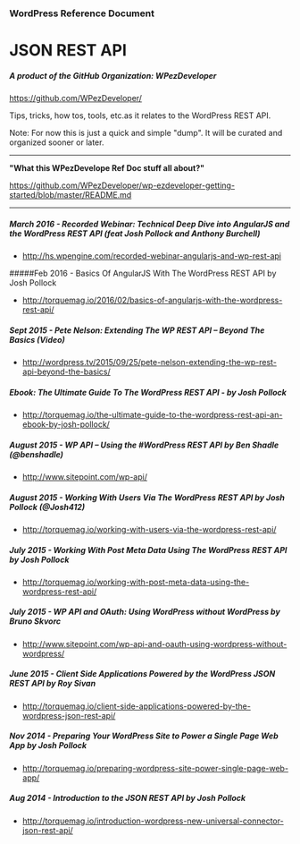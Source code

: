 ### WordPress Reference Document
# JSON REST API
##### A product of the GitHub Organization: WPezDeveloper
https://github.com/WPezDeveloper/

Tips, tricks, how tos, tools, etc.as it relates to the WordPress REST API.

Note: For now this is just a quick and simple "dump". It will be curated and organized sooner or later.




---

**"What this WPezDevelope Ref Doc stuff all about?"**

https://github.com/WPezDeveloper/wp-ezdeveloper-getting-started/blob/master/README.md

---

##### March 2016 - Recorded Webinar: Technical Deep Dive into AngularJS and the WordPress REST API (feat Josh Pollock and Anthony Burchell)
 - http://hs.wpengine.com/recorded-webinar-angularjs-and-wp-rest-api
 
#####Feb 2016 - Basics Of AngularJS With The WordPress REST API by Josh Pollock
 - http://torquemag.io/2016/02/basics-of-angularjs-with-the-wordpress-rest-api/

##### Sept 2015 - Pete Nelson: Extending The WP REST API – Beyond The Basics (Video)
 - http://wordpress.tv/2015/09/25/pete-nelson-extending-the-wp-rest-api-beyond-the-basics/
 
 
##### Ebook: The Ultimate Guide To The WordPress REST API - by Josh Pollock
 - http://torquemag.io/the-ultimate-guide-to-the-wordpress-rest-api-an-ebook-by-josh-pollock/


##### August 2015 - WP API – Using the #WordPress REST API by Ben Shadle (@benshadle)
 - http://www.sitepoint.com/wp-api/


##### August 2015 - Working With Users Via The WordPress REST API by Josh Pollock (@Josh412)
 - http://torquemag.io/working-with-users-via-the-wordpress-rest-api/


##### July 2015 - Working With Post Meta Data Using The WordPress REST API by Josh Pollock
 - http://torquemag.io/working-with-post-meta-data-using-the-wordpress-rest-api/


##### July 2015 - WP API and OAuth: Using WordPress without WordPress by Bruno Skvorc
 - http://www.sitepoint.com/wp-api-and-oauth-using-wordpress-without-wordpress/
 

##### June 2015 - Client Side Applications Powered by the WordPress JSON REST API by Roy Sivan
 - http://torquemag.io/client-side-applications-powered-by-the-wordpress-json-rest-api/
 

##### Nov 2014 - Preparing Your WordPress Site to Power a Single Page Web App by Josh Pollock
 - http://torquemag.io/preparing-wordpress-site-power-single-page-web-app/


##### Aug 2014 - Introduction to the JSON REST API by Josh Pollock
 - http://torquemag.io/introduction-wordpress-new-universal-connector-json-rest-api/
